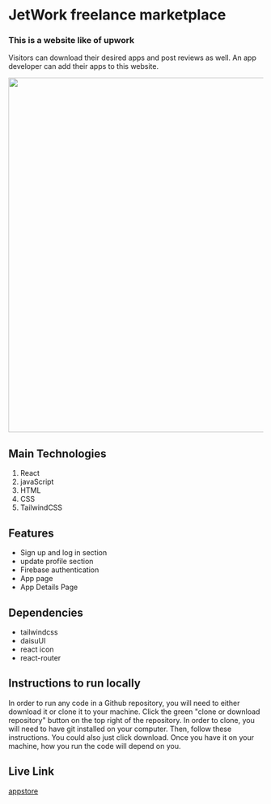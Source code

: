 <h1>JetWork freelance marketplace</h1>
<h3>This is a website like of upwork</h3>
<p>Visitors can download their desired apps and post reviews as well. An app developer can add their apps to this website.</p>

<img src="https://i.postimg.cc/tgp9xMfk/up.png" width="800px" height="700px"/>
<h2>Main Technologies</h2>
<ol>
  <li>React</li>
  <li>javaScript</li>
  <li>HTML</li>
  <li>CSS</li>
  <li>TailwindCSS</li>
</ol>

<h2>Features</h2>
<ul>
  <li>Sign up and log in section</li>
  <li>update profile section</li>
  <li>Firebase authentication</li>
  <li>App page</li>
  <li>App Details Page</li>

</ul>
<h2> Dependencies</h2>
<ul>
  <li>tailwindcss</li>
  <li>daisuUI</li>
  <li>react icon</li>
  <li>react-router</li>
</ul>

<h2>Instructions to run locally</h2>
<p> In order to run any code in a Github repository, you will need to either download it or clone it to your machine. Click the green "clone or download repository" button on the top right of the repository. In order to clone, you will need to have git installed on your computer. Then, follow these instructions. You could also just click download. Once you have it on your machine, how you run the code will depend on you.</p>

<h2>Live Link</h2>
<a href="https://app-store-e057c.web.app">appstore</a>
